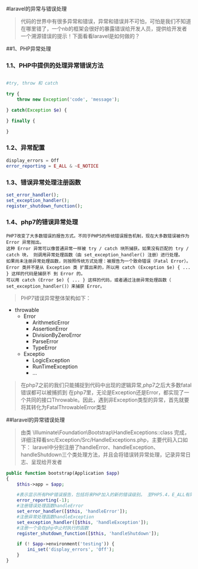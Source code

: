 #laravel的异常与错误处理
>代码的世界中有很多异常和错误，异常和错误并不可怕，可怕是我们不知道在哪里错了，一个nb的框架会很好的暴露错误给开发人员，提供给开发者一个溯源错误的提示！下面看看laravel是如何做的？

##1、PHP异常处理

### 1.1、PHP中提供的处理异常错误方法
```php

#try, throw 和 catch

try {
    throw new Exception('code', 'message');

} catch(Exception $e) {

} finally {

}


```

### 1.2、异常配置
```php
display_errors = Off
error_reporting = E_ALL & ~E_NOTICE
```
### 1.3、错误异常处理注册函数
```php
set_error_handler();
set_exception_handler();
register_shutdown_function();
```

### 1.4、php7的错误异常处理

```
PHP7改变了大多数错误的报告方式。不同于PHP5的传统错误报告机制，现在大多数错误被作为 Error 异常抛出。
这种 Error 异常可以像普通异常一样被 try / catch 块所捕获。如果没有匹配的 try / catch 块， 则调用异常处理函数（由 set_exception_handler() 注册）进行处理。 
如果尚未注册异常处理函数，则按照传统方式处理：被报告为一个致命错误（Fatal Error）。
Error 类并不是从 Exception 类 扩展出来的，所以用 catch (Exception $e) { ... } 这样的代码是捕获不 到 Error 的。
可以用 catch (Error $e) { ... } 这样的代码，或者通过注册异常处理函数（ set_exception_handler()）来捕获 Error。
```
>PHP7错误异常整体架构如下：

- throwable
   - Error
      - ArithmeticError
      - AssertionError
      - DivisionByZeroError
      - ParseError
      - TypeError
   - Exceptio
      - LogicException
      - RunTimeException
      - ...

>在php7之前的我们只能捕捉到代码中出现的逻辑异常,php7之后大多数fatal错误都可以被捕抓到
>在php7里，无论是Exception还是Error，都实现了一个共同的接口Throwable。因此，遇到非Exception类型的异常，首先就要将其转化为FatalThrowableError类型

##laravel的异常错误处理
>由类 \Illuminate\Foundation\Bootstrap\HandleExceptions::class 完成，详细注释看src/Exception/Src/HandleExceptions.php，主要代码入口如下：
>laravel中分别注册了handleError、handleException、handleShutdown三个类处理方法，并且会将错误转异常处理，记录异常日志、呈现给开发者
```php
public function bootstrap(Application $app)
{
    $this->app = $app;

    #表示显示所有PHP错误报告，包括将来PHP加入的新的错误级别。 至PHP5.4，E_ALL有同样的行为
    error_reporting(-1);
    #注册错误处理函数handleError
    set_error_handler([$this, 'handleError']);
    #注册异常处理函数handleException
    set_exception_handler([$this, 'handleException']);
    #注册一个会在php中止时执行的函数
    register_shutdown_function([$this, 'handleShutdown']);

    if (! $app->environment('testing')) {
        ini_set('display_errors', 'Off');
    }
}
```

